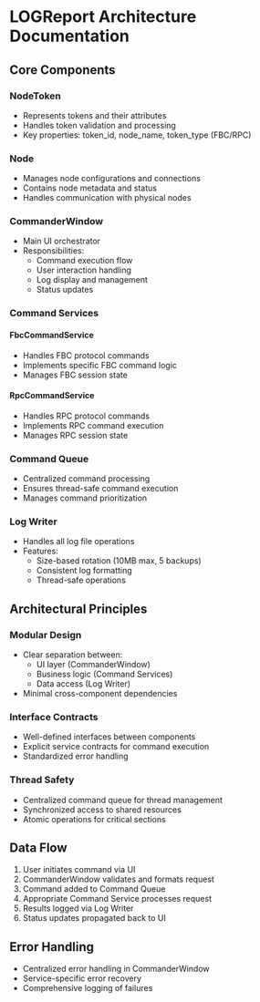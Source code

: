 # LOGReport Architecture Documentation

## Core Components

### NodeToken
- Represents tokens and their attributes
- Handles token validation and processing
- Key properties: token_id, node_name, token_type (FBC/RPC)

### Node
- Manages node configurations and connections
- Contains node metadata and status
- Handles communication with physical nodes

### CommanderWindow
- Main UI orchestrator
- Responsibilities:
  - Command execution flow
  - User interaction handling
  - Log display and management
  - Status updates

### Command Services
#### FbcCommandService
- Handles FBC protocol commands
- Implements specific FBC command logic
- Manages FBC session state

#### RpcCommandService  
- Handles RPC protocol commands
- Implements RPC command execution
- Manages RPC session state

### Command Queue
- Centralized command processing
- Ensures thread-safe command execution
- Manages command prioritization

### Log Writer
- Handles all log file operations
- Features:
  - Size-based rotation (10MB max, 5 backups)
  - Consistent log formatting
  - Thread-safe operations

## Architectural Principles

### Modular Design
- Clear separation between:
  - UI layer (CommanderWindow)
  - Business logic (Command Services)
  - Data access (Log Writer)
- Minimal cross-component dependencies

### Interface Contracts
- Well-defined interfaces between components
- Explicit service contracts for command execution
- Standardized error handling

### Thread Safety
- Centralized command queue for thread management
- Synchronized access to shared resources
- Atomic operations for critical sections

## Data Flow

1. User initiates command via UI
2. CommanderWindow validates and formats request
3. Command added to Command Queue
4. Appropriate Command Service processes request
5. Results logged via Log Writer
6. Status updates propagated back to UI

## Error Handling
- Centralized error handling in CommanderWindow
- Service-specific error recovery
- Comprehensive logging of failures